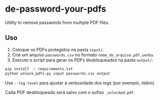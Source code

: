 # de-password-your-pdfs

Utility to remove passwords from multiple PDF files.

## Uso

1. Coloque os PDFs protegidos na pasta `input/`.
2. Crie um arquivo `passwords.csv` no formato `nome_do_arquivo.pdf,senha`.
3. Execute o script para gerar os PDFs desbloqueados na pasta `output/`:

```bash
pip install -r requirements.txt
python unlock_pdfs.py input passwords.csv output
```

Use `--log-level` para ajustar a verbosidade dos logs (por exemplo, `DEBUG`).

Cada PDF desbloqueado será salvo com o sufixo `_unlocked.pdf`.

